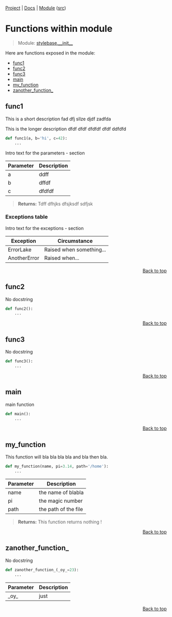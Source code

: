[Project](https://github.com/pyrustic/stylebase#readme) | [Docs](https://github.com/pyrustic/stylebase/blob/master/docs/README.md) | [Module](https://github.com/pyrustic/stylebase/blob/master/docs/modules/stylebase/__init__/README.md) ([src](https://github.com/pyrustic/stylebase/blob/master/stylebase/__init__.py))

# Functions within module
> Module: [stylebase.\_\_init\_\_](https://github.com/pyrustic/stylebase/blob/master/docs/modules/stylebase/__init__/README.md)

Here are functions exposed in the module:
- [func1](#func1)
- [func2](#func2)
- [func3](#func3)
- [main](#main)
- [my\_function](#my_function)
- [zanother\_function\_](#zanother_function_)

## func1
This is a short description fad dfj sllze djdf zadfda

This is the longer description
dfdf dfdf dfdfdf dfdf ddfdfd

```python
def func1(a, b='hi', c=42):
    ...
```

Intro text for the parameters - section

| Parameter | Description |
| --- | --- |
| a | ddff |
| b | dffdf |
| c | dfdfdf |

> **Returns:** Tdff dfhjks dfsjksdf sdfjsk

### Exceptions table
Intro text for the exceptions - section

| Exception | Circumstance |
| --- | --- |
| ErrorLake | Raised when something... |
| AnotherError | Raised when... |

<p align="right"><a href="##functions-within-module">Back to top</a></p>

## func2
No docstring

```python
def func2():
    ...
```

<p align="right"><a href="##functions-within-module">Back to top</a></p>

## func3
No docstring

```python
def func3():
    ...
```

<p align="right"><a href="##functions-within-module">Back to top</a></p>

## main
main function

```python
def main():
    ...
```

<p align="right"><a href="##functions-within-module">Back to top</a></p>

## my\_function
This function will bla bla bla bla and bla then bla.

```python
def my_function(name, pi=3.14, path='/home'):
    ...
```

| Parameter | Description |
| --- | --- |
| name | the name of blabla |
| pi | the magic number |
| path | the path of the file |

> **Returns:** This function returns nothing !

<p align="right"><a href="##functions-within-module">Back to top</a></p>

## zanother\_function\_
No docstring

```python
def zanother_function_(_oy_=23):
    ...
```

| Parameter | Description |
| --- | --- |
| \_oy\_ | just |

<p align="right"><a href="##functions-within-module">Back to top</a></p>
